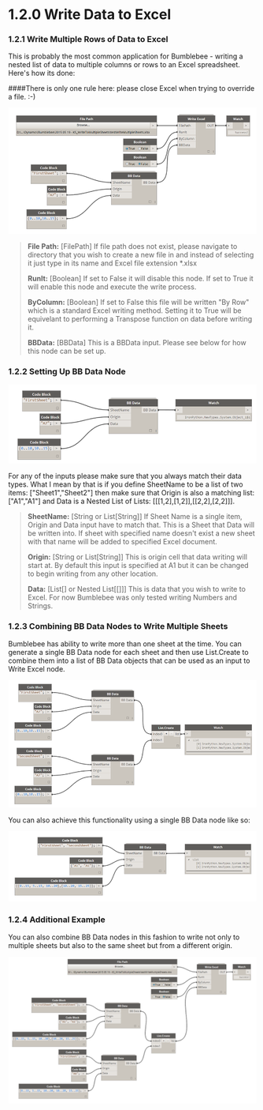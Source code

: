 # 1.2.0 Write Data to Excel

### 1.2.1 Write Multiple Rows of Data to Excel

This is probably the most common application for Bumblebee - writing a nested list of data to multiple columns or rows to an Excel spreadsheet. Here's how its done: 

####There is only one rule here: please close Excel when trying to override a file. :-)

![](writeExcel1.png)

<blockquote>
<p><b> File Path:</b> [FilePath] If file path does not exist, please navigate to directory that you wish to create a new file in and instead of selecting it just type in its name and Excel file extension *.xlsx </p>

<p><b>RunIt:</b> [Boolean] If set to False it will disable this node. If set to True it will enable this node and execute the write process.</p>

<p><b>ByColumn:</b> [Boolean] If set to False this file will be written "By Row" which is a standard Excel writing method. Setting it to True will be equivelant to performing a Transpose function on data before writing it.</p>

<p><b>BBData:</b> [BBData] This is a BBData input. Please see below for how this node can be set up.</p>
</blockquote>

### 1.2.2 Setting Up BB Data Node

![](bbData.png)

For any of the inputs please make sure that you always match their data types. What I mean by that is if you define SheetName to be a list of two items: ["Sheet1","Sheet2"] then make sure that Origin is also a matching list: ["A1","A1"] and Data is a Nested List of Lists: [[[1,2],[1,2]],[[2,2],[2,2]]]. 

<blockquote>
<p><b>SheetName:</b> [String or List[String]] If Sheet Name is a single item, Origin and Data input have to match that. This is a Sheet that Data will be written into. If sheet with specified name doesn't exist a new sheet with that name will be added to specified Excel document.</p>

<p><b>Origin:</b> [String or List[String]] This is origin cell that data writing will start at. By default this input is specified at A1 but it can be changed to begin writing from any other location.</p>

<p><b>Data:</b> [List[] or Nested List[[]]] This is data that you wish to write to Excel. For now Bumblebee was only tested writing Numbers and Strings. </p>
</blockquote>

### 1.2.3 Combining BB Data Nodes to Write Multiple Sheets

Bumblebee has ability to write more than one sheet at the time. You can generate a single BB Data node for each sheet and then use List.Create to combine them into a list of BB Data objects that can be used as an input to Write Excel node. 

![](bbData2.png)

You can also achieve this functionality using a single BB Data node like so: 

![](bbData3.png)

### 1.2.4 Additional Example

You can also combine BB Data nodes in this fashion to write not only to multiple sheets but also to the same sheet but from a different origin. 

![](writeExcel2.png)


